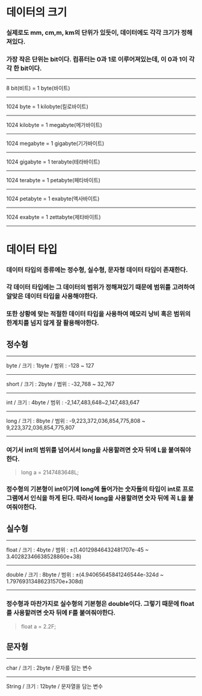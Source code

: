 # 데이터의 크기
### 실제로도 mm, cm,m, km의 단위가 있듯이, 데이터에도 각각 크기가 정해져있다.
### 가장 작은 단위는 bit이다. 컴퓨터는 0과 1로 이루어져있는데, 이 0과 1이 각각 한 bit이다.
---
8 bit(비트) = 1 byte(바이트)

---
1024 byte = 1 kilobyte(킬로바이트)

---
1024 kilobyte = 1 megabyte(메가바이트)

---
1024 megabyte = 1 gigabyte(기가바이트)

---
1024 gigabyte = 1 terabyte(테라바이트)

---
1024 terabyte = 1 petabyte(페타바이트)

---
1024 petabyte = 1 exabyte(엑사바이트)

---
1024 exabyte = 1 zettabyte(제타바이트)

---
# 데이터 타입
### 데이터 타입의 종류에는 정수형, 실수형, 문자형 데이터 타입이 존재한다.
### 각 데이터 타입에는 그 데이터의 범위가 정해져있기 때문에 범위를 고려하여 알맞은 데이터 타입을 사용해야한다.
### 또한 상황에 맞는 적절한 데이터 타입을 사용하여 메모리 낭비 혹은 범위의 한계치를 넘지 않게 잘 활용해야한다.
## 정수형
---
byte / 크기 : 1byte / 범위 : -128 ~ 127

---
short / 크기 : 2byte / 범위 : -32,768 ~ 32,767

---
int / 크기 : 4byte / 범위 : -2,147,483,648~2,147,483,647

---
long / 크기 : 8byte / 범위 : 	-9,223,372,036,854,775,808 ~ 9,223,372,036,854,775,807

---
### 여기서 int의 범위를 넘어서서 long을 사용할려면 숫자 뒤에 L을 붙여줘야 한다.
> long a = 2147483648L;
### 정수형의 기본형이 int이기에 long에 들어가는 숫자들의 타입이 int로 프로그램에서 인식을 하게 된다. 따라서 long을 사용할려면 숫자 뒤에 꼭 L을 붙여줘야한다.
## 실수형

---
float / 크기 : 4byte / 범위 : ±(1.40129846432481707e-45 ~ 3.40282346638528860e+38)

---
double / 크기 : 8byte / 범위 : ±(4.94065645841246544e-324d ~ 1.79769313486231570e+308d)

---
### 정수형과 마찬가지로 실수형의 기본형은 double이다. 그렇기 때문에 float를 사용할려면 숫자 뒤에 F를 붙여줘야한다.
> float a = 2.2F;
## 문자형
---
char / 크기 : 2byte / 문자를 담는 변수

---
String / 크기 : 12byte / 문자열을 담는 변수